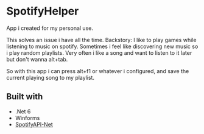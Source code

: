 # SpotifyHelper

App i created for my personal use.

This solves an issue i have all the time. Backstory:
I like to play games while listening to music on spotify. Sometimes i feel like discovering new music so i play random playlists. Very often i like a song and want to listen to it later but don't wanna alt+tab.

So with this app i can press alt+f1 or whatever i configured, and save the current playing song to my playlist.


## Built with
- .Net 6
- Winforms
- [SpotifyAPI-Net](https://github.com/JohnnyCrazy/SpotifyAPI-NET)
